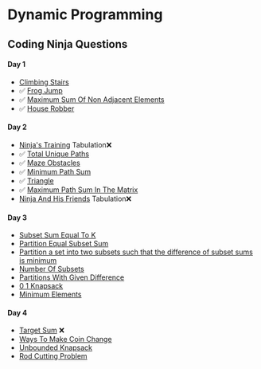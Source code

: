 # Dynamic Programming

## Coding Ninja Questions

#### Day 1
- [Climbing Stairs]()
- ✅ [Frog Jump](https://www.codingninjas.com/codestudio/problems/frog-jump_3621012)
- ✅ [Maximum Sum Of Non Adjacent Elements](https://www.codingninjas.com/codestudio/problems/maximum-sum-of-non-adjacent-elements_843261`)
- ✅ [House Robber](https://www.codingninjas.com/codestudio/problems/house-robber_839733)
#### Day 2
- [Ninja's Training](https://www.codingninjas.com/codestudio/problems/ninja-s-training_3621003) Tabulation❌
- ✅ [Total Unique Paths](https://www.codingninjas.com/codestudio/problems/total-unique-paths_1081470)
- ✅ [Maze Obstacles](https://www.codingninjas.com/codestudio/problems/maze-obstacles_977241)
- ✅ [Minimum Path Sum](https://www.codingninjas.com/codestudio/problems/minimum-path-sum_985349)
- ✅ [Triangle](https://www.codingninjas.com/codestudio/problems/triangle_1229398)
- ✅ [Maximum Path Sum In The Matrix](https://www.codingninjas.com/codestudio/problems/maximum-path-sum-in-the-matrix_797998)
- [Ninja And His Friends](https://www.codingninjas.com/codestudio/problems/ninja-and-his-friends_3125885) Tabulation❌
#### Day 3
- [Subset Sum Equal To K](https://www.codingninjas.com/codestudio/problems/subset-sum-equal-to-k_1550954)
- [Partition Equal Subset Sum](https://www.codingninjas.com/codestudio/problems/partition-equal-subset-sum_892980)
- [Partition a set into two subsets such that the difference of subset sums is minimum](https://www.codingninjas.com/codestudio/problems/partition-a-set-into-two-subsets-such-that-the-difference-of-subset-sums-is-minimum_842494)
- [Number Of Subsets](https://www.codingninjas.com/codestudio/problems/number-of-subsets_3952532)
- [Partitions With Given Difference](https://www.codingninjas.com/codestudio/problems/partitions-with-given-difference_3751628)
- [0 1 Knapsack](https://www.codingninjas.com/codestudio/problems/0-1-knapsack_920542)
- [Minimum Elements](https://www.codingninjas.com/codestudio/problems/minimum-elements_3843091)
#### Day 4
- [Target Sum](https://www.codingninjas.com/codestudio/problems/target-sum_4127362?source=youtube&campaign=striver_dp_videos&utm_source=youtube&utm_medium=affiliate&utm_campaign=striver_dp_videos) ❌ 
- [Ways To Make Coin Change](https://www.codingninjas.com/codestudio/problems/ways-to-make-coin-change_630471)
- [Unbounded Knapsack](https://www.codingninjas.com/codestudio/problems/unbounded-knapsack_1215029)
- [Rod Cutting Problem](https://www.codingninjas.com/codestudio/problems/rod-cutting-problem_800284)